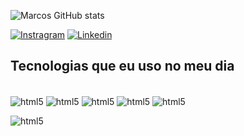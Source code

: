 ![Marcos GitHub stats](https://github-readme-stats.vercel.app/api?username=marcosrlemos1&show_icons=true&theme=dracula)

[![Instragram](https://img.shields.io/badge/Instagram-E4405F?style=for-the-badge&logo=instagram&logoColor=white)](https://www.instagram.com.br/marcosrlemos)
[![Linkedin](https://img.shields.io/badge/LinkedIn-0077B5?style=for-the-badge&logo=linkedin&logoColor=white)]()

## Tecnologias que eu uso no meu dia

<div style="display: inline_block"><br/>
    <img align="center" alt="html5" src="https://img.shields.io/badge/Python-3776AB?style=for-the-badge&logo=python&logoColor=white"/>
    <img align="center" alt="html5" src="https://img.shields.io/badge/HTML5-E34F26?style=for-the-badge&logo=html5&logoColor=white"/>
    <img align="center" alt="html5" src="https://img.shields.io/badge/CSS-239120?&style=for-the-badge&logo=css3&logoColor=white"/>
    <img align="center" alt="html5" src="https://img.shields.io/badge/TypeScript-007ACC?style=for-the-badge&logo=typescript&logoColor=white"/>
    <img align="center" alt="html5" src="https://img.shields.io/badge/JavaScript-F7DF1E?style=for-the-badge&logo=javascript&logoColor=black"/>
    <p></p>
    <img align="center" alt="html5" src="https://img.shields.io/badge/C-00599C?style=for-the-badge&logo=c&logoColor=white"/>
</div>
